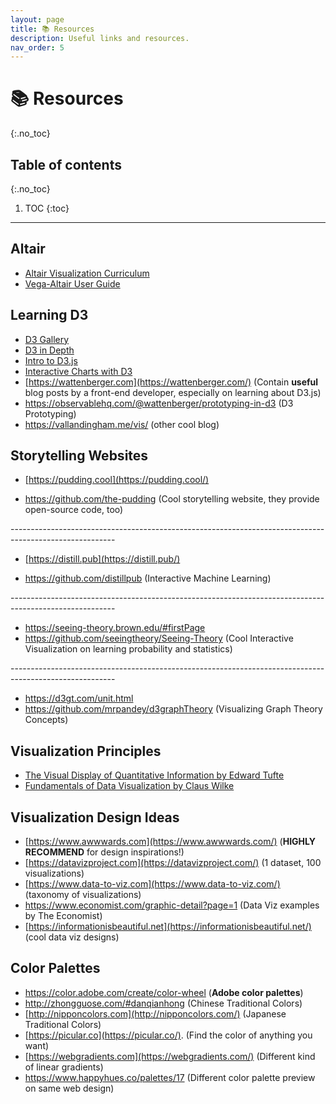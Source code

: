 ```yaml
---
layout: page
title: 📚 Resources
description: Useful links and resources.
nav_order: 5
---
```


<!-- prettier-ignore-start -->

# 📚 Resources
{:.no_toc}

## Table of contents
{:.no_toc}

1. TOC
{:toc}

<!-- prettier-ignore-end -->

---

## Altair

- [Altair Visualization Curriculum](https://uwdata.github.io/visualization-curriculum/intro.html)
- [Vega-Altair User Guide](https://altair-viz.github.io/user_guide/data.html)

## Learning D3

- [D3 Gallery](https://observablehq.com/@d3/gallery)
- [D3 in Depth](https://www.d3indepth.com/)
- [Intro to D3.js](https://yangdanny97.github.io/intro-to-d3/)
- [Interactive Charts with D3](https://wattenberger.netlify.app/)
- [https://wattenberger.com](https://wattenberger.com/) (Contain **useful** blog posts by a front-end developer, especially on learning about D3.js)
- https://observablehq.com/@wattenberger/prototyping-in-d3 (D3 Prototyping)
- https://vallandingham.me/vis/ (other cool blog)

## Storytelling Websites

- [https://pudding.cool](https://pudding.cool/)

- https://github.com/the-pudding
  (Cool storytelling website, they provide open-source code, too)

\--------------------------------------------------------------------------------------------------------

- [https://distill.pub](https://distill.pub/)

- https://github.com/distillpub
  (Interactive Machine Learning)

\--------------------------------------------------------------------------------------------------------

- https://seeing-theory.brown.edu/#firstPage
- https://github.com/seeingtheory/Seeing-Theory
  (Cool Interactive Visualization on learning probability and statistics)

\--------------------------------------------------------------------------------------------------------

- https://d3gt.com/unit.html
- https://github.com/mrpandey/d3graphTheory
  (Visualizing Graph Theory Concepts)

## Visualization Principles

- [The Visual Display of Quantitative Information by Edward Tufte](https://www.edwardtufte.com/tufte/books_vdqi)
- [Fundamentals of Data Visualization by Claus Wilke](https://clauswilke.com/dataviz/)

## Visualization Design Ideas

- [https://www.awwwards.com](https://www.awwwards.com/) (**HIGHLY RECOMMEND** for design inspirations!)
- [https://datavizproject.com](https://datavizproject.com/) (1 dataset, 100 visualizations)
- [https://www.data-to-viz.com](https://www.data-to-viz.com/) (taxonomy of visualizations)
- https://www.economist.com/graphic-detail?page=1 (Data Viz examples by The Economist)
- [https://informationisbeautiful.net](https://informationisbeautiful.net/) (cool data viz designs)

## Color Palettes

- https://color.adobe.com/create/color-wheel (**Adobe color palettes**)
- http://zhongguose.com/#danqianhong (Chinese Traditional Colors)
- [http://nipponcolors.com](http://nipponcolors.com/) (Japanese Traditional Colors)
- [https://picular.co](https://picular.co/). (Find the color of anything you want)
- [https://webgradients.com](https://webgradients.com/) (Different kind of linear gradients)
- https://www.happyhues.co/palettes/17 (Different color palette preview on same web design)
